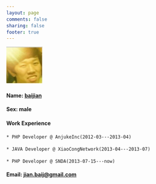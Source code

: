 ```yaml
---
layout: page
comments: false
sharing: false
footer: true
---
```

<a href="http://about.me/baijian">![baijian](../favicon.png "It is me!")</a>

#### Name: [baijian](http://about.me/baijian)

#### Sex: male

#### Work Experience
    * PHP Developer @ AnjukeInc(2012-03---2013-04)

    * JAVA Developer @ XiaoCongNetwork(2013-04---2013-07)

    * PHP Developer @ SNDA(2013-07-15---now)

#### Email: jian.baij@gmail.com
